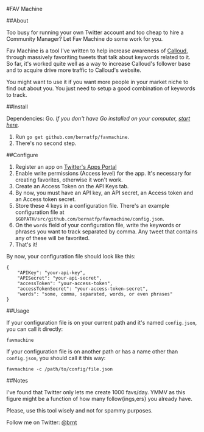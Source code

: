 #FAV Machine

##About

Too busy for running your own Twitter account and too cheap to hire a Community Manager? Let Fav Machine do some work for you.

Fav Machine is a tool I've written to help increase awareness of [Calloud](https://calloud.com), through massively favoriting tweets that talk about keywords related to it. So far, it's worked quite well as a way to increase Calloud's follower base and to acquire drive more traffic to Calloud's website.

You might want to use it if you want more people in your market niche to find out about you. You just need to setup a good combination of keywords to track.

##Install

Dependencies: Go. *If you don't have Go installed on your computer, [start here](http://golang.org/doc/install).*

1. Run `go get github.com/bernatfp/favmachine`.
2. There's no second step.

##Configure

1. Register an app on [Twitter's Apps Portal](https://apps.twitter.com)
2. Enable write permissions (Access level) for the app. It's necessary for creating favorites, otherwise it won't work.
3. Create an Access Token on the API Keys tab.
4. By now, you must have an API key, an API secret, an Access token and an Access token secret.
5. Store these 4 keys in a configuration file. There's an example configuration file at `$GOPATH/src/github.com/bernatfp/favmachine/config.json`.
6. On the `words` field of your configuration file, write the keywords or phrases you want to track separated by comma. Any tweet that contains any of these will be favorited.
7. That's it! 

By now, your configuration file should look like this:

```
{
	"APIKey": "your-api-key",
	"APISecret": "your-api-secret",
	"accessToken": "your-access-token",
	"accessTokenSecret": "your-access-token-secret",
	"words": "some, comma, separated, words, or even phrases"
}
```

##Usage

If your configuration file is on your current path and it's named `config.json`, you can call it directly:
```
favmachine
```

If your configuration file is on another path or has a name other than `config.json`, you should call it this way:
```
favmachine -c /path/to/config/file.json
```

##Notes

I've found that Twitter only lets me create 1000 favs/day. YMMV as this figure might be a function of how many follow{ings,ers} you already have.

Please, use this tool wisely and not for spammy purposes.

Follow me on Twitter: [@brnt](https://twitter.com/brnt)